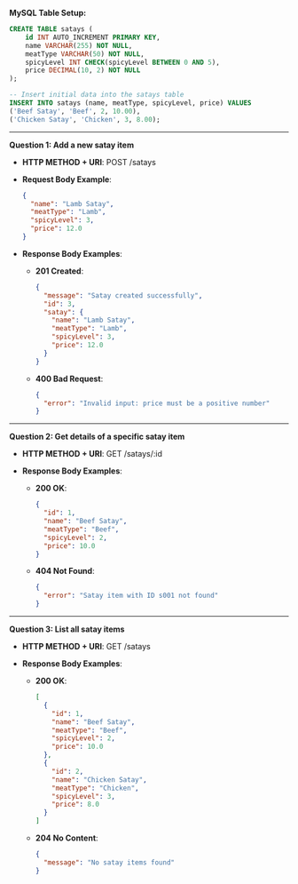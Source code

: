 **MySQL Table Setup:**

```sql
CREATE TABLE satays (
    id INT AUTO_INCREMENT PRIMARY KEY,
    name VARCHAR(255) NOT NULL,
    meatType VARCHAR(50) NOT NULL,
    spicyLevel INT CHECK(spicyLevel BETWEEN 0 AND 5),
    price DECIMAL(10, 2) NOT NULL
);

-- Insert initial data into the satays table
INSERT INTO satays (name, meatType, spicyLevel, price) VALUES
('Beef Satay', 'Beef', 2, 10.00),
('Chicken Satay', 'Chicken', 3, 8.00);
```

---

**Question 1: Add a new satay item**

- **HTTP METHOD + URI**: POST /satays

- **Request Body Example**:
  ```json
  {
    "name": "Lamb Satay",
    "meatType": "Lamb",
    "spicyLevel": 3,
    "price": 12.0
  }
  ```

- **Response Body Examples**:
  - **201 Created**:
    ```json
    {
      "message": "Satay created successfully",
      "id": 3,
      "satay": {
        "name": "Lamb Satay",
        "meatType": "Lamb",
        "spicyLevel": 3,
        "price": 12.0
      }
    }
    ```
  - **400 Bad Request**:
    ```json
    {
      "error": "Invalid input: price must be a positive number"
    }
    ```

---

**Question 2: Get details of a specific satay item**

- **HTTP METHOD + URI**: GET /satays/:id

- **Response Body Examples**:
  - **200 OK**:
    ```json
    {
      "id": 1,
      "name": "Beef Satay",
      "meatType": "Beef",
      "spicyLevel": 2,
      "price": 10.0
    }
    ```
  - **404 Not Found**:
    ```json
    {
      "error": "Satay item with ID s001 not found"
    }
    ```

---

**Question 3: List all satay items**

- **HTTP METHOD + URI**: GET /satays

- **Response Body Examples**:
  - **200 OK**:
    ```json
    [
      {
        "id": 1,
        "name": "Beef Satay",
        "meatType": "Beef",
        "spicyLevel": 2,
        "price": 10.0
      },
      {
        "id": 2,
        "name": "Chicken Satay",
        "meatType": "Chicken",
        "spicyLevel": 3,
        "price": 8.0
      }
    ]
    ```
  - **204 No Content**:
    ```json
    {
      "message": "No satay items found"
    }
    ```
